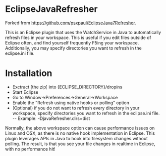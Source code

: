 EclipseJavaRefresher
================

Forked from https://github.com/psxpaul/EclipseJava7Refresher.

This is an Eclipse plugin that uses the WatchService in Java to automatically refresh files in your workspace. This is useful if you edit files outside of Eclipse often, and find yourself frequently F5ing your workspace.  Additionally, you may specify directories you want to refresh in the eclipse.ini file.


Installation
================
- Exctract [the zip] into {ECLIPSE_DIRECTORY}/dropins
- Start Eclipse
- Go to Window->Preferences->General->Workspace
- Enable the "Refresh using native hooks or polling" option
- (Optional) if you do not want to refresh every directory in your workspace, specify directories you want to refresh in the eclipse.ini file.
-- Example: -DjavaRefresher.dirs=dist


Normally, the above workspace option can cause performance issues on Linux and OSX, as there is no native hook implementation in Eclipse. This plugin leverages APIs in Java to hook into filesystem changes without polling. The result, is that you see your file changes in realtime in Eclipse, with no performance hit!
